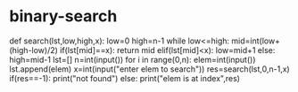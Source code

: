 # binary-search
def search(lst,low,high,x):
    low=0
    high=n-1
    while low<=high:
        mid=int(low+(high-low)/2)
        if(lst[mid]==x):
            return mid
        elif(lst[mid]<x):
            low=mid+1
        else:
            high=mid-1
lst=[]
n=int(input())
for i in range(0,n):
    elem=int(input())
    lst.append(elem)
x=int(input("enter elem to search"))
res=search(lst,0,n-1,x)
if(res==-1):
    print("not found")
else:
    print("elem is at index",res)

